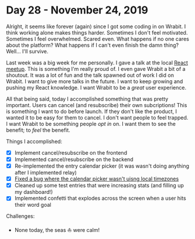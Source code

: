 # Day 28 - November 24, 2019

Alright, it seems like forever (again) since I got some coding in on Wrabit. I think working alone makes things harder. Sometimes I don't feel motivated. Sometimes I feel overwhelmed. Scared even. What happens if no one cares about the platform? What happens if I can't even finish the damn thing? Well... I'll survive.

Last week was a big week for me personally. I gave a talk at the local [React meetup](https://reactvancouver.com/). This is something I'm really proud of. I even gave Wrabit a bit of a shoutout. It was a lot of fun and the talk spawned out of work I did on Wrabit. I want to give more talks in the future. I want to keep growing and pushing my React knowledge. I want Wrabit to be a _great_ user experience.

All that being said, today I accomplished something that was pretty important. Users can cancel (and resubscribe) their own subcriptions! This is something I want to do before launch. If they don't like the product, I wanted it to be easy for them to cancel. I don't want people to feel trapped. I want Wrabit to be something people _opt in_ on. I want them to see the benefit; to _feel_ the benefit.

Things I accomplished:

- [x] Implement cancel/resubscribe on the frontend
- [x] Implemented cancel/resubscribe on the backend
- [x] Re-implemented the entry calendar picker (it was wasn't doing anything after I implemented relay)
- [x] [Fixed a bug where the calendar picker wasn't uisng local timezones](https://github.com/writewithwrabit/webapp/issues/36)
- [x] Cleaned up some test entries that were increasing stats (and filling up my dashboard!)
- [x] Implemented confetti that explodes across the screen when a user hits their word goal

Challenges:

- None today, the seas ⛵️ were calm!
